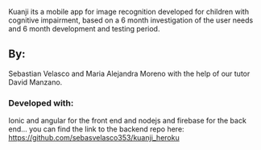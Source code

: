 Kuanji its a mobile  app for image recognition developed for children with cognitive impairment, based on a 6 month investigation of the user needs and 6 month development and testing period.

## By:
Sebastian Velasco and Maria Alejandra Moreno with the help of our tutor David Manzano.

### Developed with:

Ionic and angular for the front end and nodejs and firebase for the back end... you can find the link to the backend repo here: https://github.com/sebasvelasco353/kuanji_heroku

